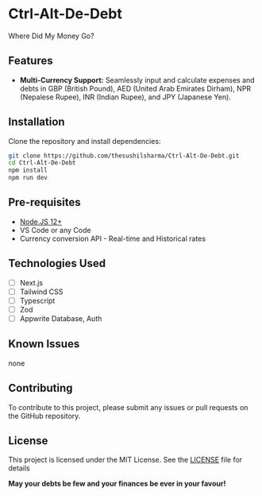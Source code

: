 # Ctrl-Alt-De-Debt
Where Did My Money Go?

## Features

* **Multi-Currency Support:** Seamlessly input and calculate expenses and debts in  GBP (British Pound), AED (United Arab Emirates Dirham), NPR (Nepalese Rupee), INR (Indian Rupee), and JPY (Japanese Yen).

## Installation 
Clone the repository and install dependencies:

```bash
git clone https://github.com/thesushilsharma/Ctrl-Alt-De-Debt.git
cd Ctrl-Alt-De-Debt
npm install
npm run dev
```

## Pre-requisites

- [Node.JS 12+](https://nodejs.org/en/)
- VS Code or any Code
- Currency conversion API - Real-time and Historical rates 

## Technologies Used

- [ ] Next.js
- [ ] Tailwind CSS
- [ ] Typescript
- [ ] Zod
- [ ] Appwrite Database, Auth

## Known Issues

none

## Contributing

To contribute to this project, please submit any issues or pull requests on the GitHub repository.

## License

This project is licensed under the MIT License.  See the [LICENSE](LICENSE) file for details

**May your debts be few and your finances be ever in your favour!**
